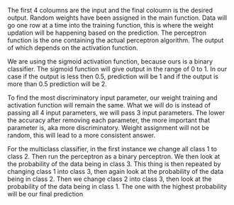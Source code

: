 
The first 4 coloumns are the input and the final coloumn is the desired output.
Random weights have been assigned in the main function. Data will go one row at a time into
the training function, this is where the weight updation will be happening based on the prediction.
The perceptron function is the one containing the actual perceptron algorithm. The output of which
depends on the activation function.

We are using the sigmoid activation function, because ours is a binary classifier. The sigmoid function
will give output in the range of 0 to 1. In our case if the output is less then 0.5, prediction will be
1 and if the output is more than 0.5 prediction will be 2.

To find the most discriminatory input parameter, our weight training and activation function will remain
the same. What we will do is instead of passing all 4 input parameters, we will pass 3 input parameters.
The lower the accuracy after removing each parameter, the more important that parameter is, aka more
discriminatory. Weight assignment will not be random, this will lead to a more consistent answer.

For the multiclass classifier, in the first instance we change all class 1 to class 2. Then run the perceptron
as a binary perceptron. We then look at the probability of the data being in class 3. This thing is then repeated
by changing class 1 into class 3, then again look at the probability of the data being in class 2. Then we change
class 2 into class 3, then look at the probability of the data being in class 1. The one with the highest probability
will be our final prediction

 
